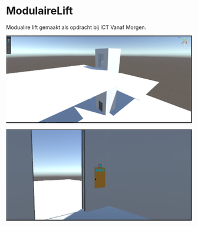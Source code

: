 # ModulaireLift

Modualire lift gemaakt als opdracht bij ICT Vanaf Morgen.

![ElevatorOutside](https://github.com/ImAShark/ModulaireLift/blob/main/Assets/_screenshots/ElevatorOutside.PNG)

![ElevatorInside](https://github.com/ImAShark/ModulaireLift/blob/main/Assets/_screenshots/ElevatorInside.PNG)
